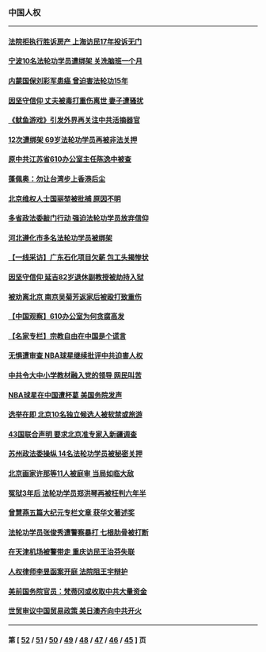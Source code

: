 ### 中国人权
---
#### [法院拒执行胜诉房产 上海访民17年投诉无门](../../pages/ncid278/n13326109.md) 
#### [宁波10名法轮功学员遭绑架 关洗脑班一个月](../../pages/ncid278/n13328207.md) 
#### [内蒙国保刘彩军患癌 曾迫害法轮功15年](../../pages/ncid278/n13326454.md) 
#### [因坚守信仰 丈夫被毒打重伤离世 妻子遭骚扰](../../pages/ncid278/n13325952.md) 
#### [《鱿鱼游戏》引发外界再关注中共活摘器官](../../pages/ncid278/n13324915.md) 
#### [12次遭绑架 69岁法轮功学员再被非法关押](../../pages/ncid278/n13320677.md) 
#### [原中共江苏省610办公室主任陈逸中被查](../../pages/ncid278/n13326486.md) 
#### [蓬佩奥：勿让台湾步上香港后尘](../../pages/ncid278/n13325947.md) 
#### [北京维权人士国丽堃被批捕 原因不明](../../pages/ncid278/n13325824.md) 
#### [多省政法委敲门行动 强迫法轮功学员放弃信仰](../../pages/ncid278/n13325102.md) 
#### [河北遵化市多名法轮功学员被绑架](../../pages/ncid278/n13325194.md) 
#### [【一线采访】广东石化项目欠薪 包工头揭惨状](../../pages/ncid278/n13324844.md) 
#### [因坚守信仰 延吉82岁退休副教授被劫持入狱](../../pages/ncid278/n13322611.md) 
#### [被劝离北京 南京吴菊芳返家后被殴打致重伤](../../pages/ncid278/n13324745.md) 
#### [【中国观察】610办公室为何贪腐高发](../../pages/ncid278/n13324028.md) 
#### [【名家专栏】宗教自由在中国是个谎言](../../pages/ncid278/n13322802.md) 
#### [无惧遭审查 NBA球星继续批评中共迫害人权](../../pages/ncid278/n13323367.md) 
#### [中共令大中小学教材融入党的领导 网民叫苦](../../pages/ncid278/n13323138.md) 
#### [NBA球星在中国遭杯葛 美国务院发声](../../pages/ncid278/n13323267.md) 
#### [选举在即 北京10名独立候选人被软禁或旅游](../../pages/ncid278/n13322344.md) 
#### [43国联合声明 要求北京准专家入新疆调查](../../pages/ncid278/n13321668.md) 
#### [苏州政法委操纵 14名法轮功学员被秘密关押](../../pages/ncid278/n13319891.md) 
#### [北京画家许那等11人被庭审 当局如临大敌](../../pages/ncid278/n13320838.md) 
#### [冤狱3年后 法轮功学员郑洪琴再被枉判六年半](../../pages/ncid278/n13317988.md) 
#### [曾慧燕五篇大纪元专栏文章 获华文著述奖](../../pages/ncid278/n13320504.md) 
#### [法轮功学员张俊秀遭警察暴打 七根肋骨被打断](../../pages/ncid278/n13317436.md) 
#### [在天津机场被警带走 重庆访民王治芬失联](../../pages/ncid278/n13319465.md) 
#### [人权律师李昱函案开庭 法院阻王宇辩护](../../pages/ncid278/n13318774.md) 
#### [美前国务院官员：梵蒂冈或收取中共大量资金](../../pages/ncid278/n13318636.md) 
#### [世贸审议中国贸易政策 美日澳齐向中共开火](../../pages/ncid278/n13318088.md) 

---
#### 第 [ [52](./52.md) / [51](./51.md) / [50](./50.md) / [49](./49.md) / [48](./48.md) / [47](./47.md) / [46](./46.md) / [45](./45.md) ] 页
